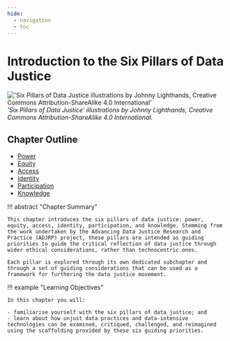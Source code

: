 ```yaml
---
hide:
  - navigation
  - toc
---
```


# Introduction to the Six Pillars of Data Justice

!['Six Pillars of Data Justice illustrations by Johnny Lighthands, Creative Commons Attribution-ShareAlike 4.0 International'](../../assets/images/graphics/six-pillars-collage.png)
_'Six Pillars of Data Justice' illustrations by Johnny Lighthands, Creative Commons Attribution-ShareAlike 4.0 International._

## Chapter Outline

- [Power](dj-101-1.md)
- [Equity](dj-101-2.md)
- [Access](dj-101-3.md)
- [Identity](dj-101-4.md)
- [Participation](dj-101-5.md)
- [Knowledge](dj-101-6.md)

!!! abstract "Chapter Summary"

    This chapter introduces the six pillars of data justice: power, equity, access, identity, participation, and knowledge. Stemming from the work undertaken by the Advancing Data Justice Research and Practice (ADJRP) project, these pillars are intended as guiding priorities to guide the critical reflection of data justice through wider ethical considerations, rather than technocentric ones. 
    
    Each pillar is explored through its own dedicated subchapter and through a set of guiding considerations that can be used as a framework for furthering the data justice movement. 

!!! example "Learning Objectives"

    In this chapter you will:
    
    - familiarise yourself with the six pillars of data justice; and
    - learn about how unjust data practices and data-intensive technologies can be examined, critiqued, challenged, and reimagined using the scaffolding provided by these six guiding priorities. 